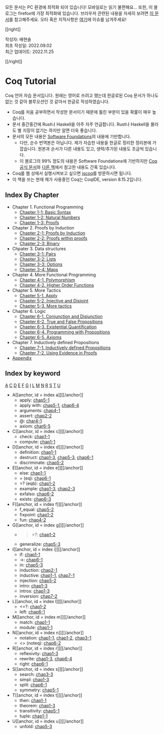 모든 문서는 PC 환경에 최적화 되어 있습니다! 모바일로는 읽기 불편해요... 또한, 이 블로그는 firefox에 가장 최적화돼 있습니다. 브라우저 관련된 내용을 자세히 보려면 [이 문서](https://baehyunsol.github.io/Browser-Compatibility)를 참고해주세요. 오타 혹은 지적사항은 [여기](https://github.com/baehyunsol/CoqStudy/issues)에 이슈를 남겨주세요!

[[right]]

작성자: 배현솔\
최초 작성일: 2022.09.02\
최근 업데이트: 2022.11.25

[[/right]]

# Coq Tutorial

Coq 언어 자습 문서입니다. 원래는 영어로 쓰려고 했는데 한글로된 Coq 문서가 하나도 없는 것 같아 블루오션인 것 같아서 한글로 작성하였습니다.

- Coq를 처음 공부하면서 작성한 문서이기 때문에 틀린 부분이 있을 확률이 매우 높습니다.
- 문서 중간중간에 Rust나 Haskell을 아주 자주 언급합니다. Rust나 Haskell을 몰라도 별 지장이 없기는 하지만 알면 더욱 좋습니다.
- 문서의 모든 내용은 [Software Foundations](https://softwarefoundations.cis.upenn.edu/)의 내용에 기반합니다.
  - 다만, 순수 번역본은 아닙니다. 제가 자습한 내용을 한글로 정리한 정리본에 가깝습니다. 원본과 순서가 다른 내용도 있고, 생략/추가된 내용도 조금씩 있습니다.
  - 이 블로그의 99% 정도의 내용은 Software Foundations에 기반하지만 [Coq 공식 문서](https://coq.inria.fr/refman/index.html)와 [다른 책](http://adam.chlipala.net/cpdt/)에서 참고한 내용도 간혹 있습니다.
- Coq를 웹 상에서 실행시켜보고 싶으면 [jscoq](https://coq.vercel.app/scratchpad.html)를 방문하시면 됩니다.
- 이 책을 쓰는 현재 제가 사용중인 Coq는 CoqIDE, version 8.15.2입니다.

## Index By Chapter

- Chapter 1. Functional Programming
  - [Chapter 1-1: Basic Syntax](Chap1-1.html)
  - [Chapter 1-2: Natural Numbers](Chap1-2.html)
  - [Chapter 1-3: Proofs](Chap1-3.html)
- Chapter 2. Proofs by Induction
  - [Chapter 2-1: Proofs by Induction](Chap2-1.html)
  - [Chapter 2-2: Proofs within proofs](Chap2-2.html)
  - [Chapter 2-3: Binary](Chap2-3.html)
- Chpater 3. Data structures
  - [Chapter 3-1: Pairs](Chap3-1.html)
  - [Chapter 3-2: Lists](Chap3-2.html)
  - [Chapter 3-3: Options](Chap3-3.html)
  - [Chapter 3-4: Maps](Chap3-4.html)
- Chapter 4. More Functional Programming 
  - [Chapter 4-1. Polymorphism](Chap4-1.html)
  - [Chapter 4-2. Higher Order Functions](Chap4-2.html)
- Chapter 5. More Tactics
  - [Chapter 5-1. Apply](Chap5-1.html)
  - [Chapter 5-2. Injective and Disjoint](Chap5-2.html)
  - [Chapter 5-3. More tactics](Chap5-3.html)
- Chapter 6. Logic
  - [Chapter 6-1. Conjunction and Disjunction](Chap6-1.html)
  - [Chapter 6-2. True and False Propositions](Chap6-2.html)
  - [Chapter 6-3. Existential Quantification](Chap6-3.html)
  - [Chapter 6-4. Programming with Propositions](Chap6-4.html)
  - [Chapter 6-5. Axioms](Chap6-5.html)
- Chapter 7. Inductively defined Propositions
  - [Chapter 7-1. Inductively defined Propositions](Chap7-1.html)
  - [Chapter 7-2. Using Evidence in Proofs](Chap7-2.html)
- [Appendix](Appendix.html)

## Index by keyword

[A](#indexa) [C](#indexc) [D](#indexd) [E](#indexe) [F](#indexf) [G](#indexg) [I](#indexi) [L](#indexl) [M](#indexm) [N](#indexn) [R](#indexr) [S](#indexs) [T](#indext) [U](#indexu)

- A[[anchor, id = index a]][[/anchor]]
  - apply: [chap5-1](Chap5-1.html#keywordapply)
  - apply with: [chap5-1](Chap5-1.html#keywordapplywith), [chap6-4](Chap6-4.html#keywordapplywith)
  - arguments: [chap4-1](Chap4-1.html#keywordarguments)
  - assert: [chap2-2](Chap2-2.html#keywordassert)
  - @: [char4-1](Chap4-1.html#keywordat)
  - axiom: [char6-5](Chap6-5.html#keywordaxiom)
- C[[anchor, id = index c]][[/anchor]]
  - check: [chap1-1](Chap1-1.html#keywordcheck)
  - compute: [chap1-1](Chap1-1.html#keywordcompute)
- D[[anchor, id = index d]][[/anchor]]
  - definition: [chap1-1](Chap1-1.html#keyworddefinition)
  - destruct: [chap1-3](Chap1-3.html#keyworddestruct), [chap5-3](Chap5-3.html#keyworddestruct), [chap6-1](Chap6-1.html#keyworddestruct)
  - discriminate: [chap5-2](Chap5-2.html#keyworddiscriminate)
- E[[anchor, id = index e]][[/anchor]]
  - else: [chap1-1](Chap1-1.html#keywordif)
  - = (eq): [chap6-1](Chap6-1.html#notationeq)
  - =? (eqb): [chap1-2](Chap1-2.html#operatoreqb)
  - example: [chap1-3](Chap1-3.html#keywordexample), [chap2-3](Chap2-3.html#keywordexample)
  - exfalso: [chap6-2](Chap6-2.html#keywordexfalso)
  - exists: [chap6-3](Chap6-3.html#keywordexists)
- F[[anchor, id = index f]][[/anchor]]
  - f_equal: [chap5-2](Chap5-2.html#keywordfequal)
  - fixpoint: [chap1-2](Chap1-2.html#keywordfixpoint)
  - fun: [chap4-2](Chap4-2.html#keywordfun)
- G[[anchor, id = index g]][[/anchor]]
  - >=?: [chap1-2](Chap1-2.html#operatorgeb)
  - generalize: [chap5-3](Chap5-3.html#keywordgeneralize)
- I[[anchor, id = index i]][[/anchor]]
  - if: [chap1-1](Chap1-1.html#keywordif)
  - ->: [chap6-1](Chap6-1.html#notationimplies)
  - in: [chap5-3](Chap5-3.html#keywordin)
  - induction: [chap2-1](Chap2-1.html#keywordinduction)
  - inductive: [chap1-1](Chap1-1.html#keywordinductive), [chap7-1](Chap7-1.html#keywordinductive)
  - injection: [chap5-2](Chap5-2.html#keywordinjection)
  - intro: [chap1-3](Chap1-3.html#keywordintro)
  - intros: [chap1-3](Chap1-3.html#keywordintros)
  - inversion: [chap7-2](Chap7-2.html#keywordinversion)
- L[[anchor, id = index l]][[/anchor]]
  - <=?: [chap1-2](Chap1-2.html#operatorleb)
  - left: [chap6-1](Chap6-1.html#keywordleft)
- M[[anchor, id = index m]][[/anchor]]
  - match: [chap1-1](Chap1-1.html#keyworddefinition)
  - module: [chap1-1](Chap1-1.html#keywordmodule)
- N[[anchor, id = index n]][[/anchor]]
  - notation: [chap1-1](Chap1-1.html#keywordnotation), [chap1-2](Chap1-2.html#keywordnotation2), [chap3-1](Chap3-1.html#keywordnotation2)
  - <> (noteq): [chap6-2](Chap6-2.html#operatornoteq)
- R[[anchor, id = index r]][[/anchor]]
  - reflexivity: [chap1-3](Chap1-3.html#keywordreflexivity)
  - rewrite: [chap1-3](Chap1-3.html#keywordrewrite), [chap6-4](Chap6-4.html#keywordrewrite)
  - right: [chap6-1](Chap6-1.html#keywordright)
- S[[anchor, id = index s]][[/anchor]]
  - search: [chap3-3](Chap3-3.html#keywordsearch)
  - simpl: [chap1-3](Chap1-3.html#keywordsimpl)
  - split: [chap6-1](Chap6-1.html#keywordsplit)
  - symmetry: [chap5-1](Chap5-1.html#keywordsymmetry)
- T[[anchor, id = index t]][[/anchor]]
  - then: [chap1-1](Chap1-1.html#keywordif)
  - theorem: [chap1-3](Chap1-3.html#keywordtheorem)
  - transitivity: [chap5-1](Chap5-1.html#keywordtransitivity)
  - tuple: [chap1-1](Chap1-1.html#concepttuple)
- U[[anchor, id = index u]][[/anchor]]
  - unfold: [chap5-3](Chap5-3.html#keywordunfold)